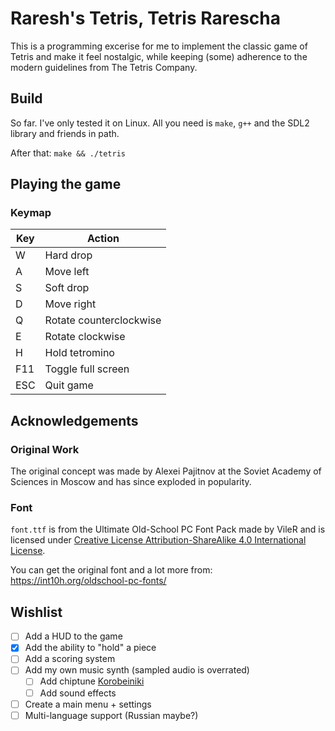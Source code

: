 # Raresh's Tetris, Tetris Rarescha

This is a programming excerise for me to implement the classic game of Tetris
and make it feel nostalgic, while keeping (some) adherence to the modern
guidelines from The Tetris Company.

## Build

So far. I've only tested it on Linux. All you need is `make`, `g++` and the SDL2
library and friends in path.

After that: `make && ./tetris`

## Playing the game

### Keymap
| Key | Action |
|-----|-----|
| W | Hard drop |
| A | Move left |
| S | Soft drop |
| D | Move right |
| Q | Rotate counterclockwise |
| E | Rotate clockwise |
| H | Hold tetromino |
| F11 | Toggle full screen |
| ESC | Quit game |

## Acknowledgements

### Original Work

The original concept was made by Alexei Pajitnov at the Soviet Academy of Sciences in Moscow and has since exploded in popularity.

### Font

`font.ttf` is from the Ultimate Old-School PC Font Pack made by VileR and is licensed under [Creative License Attribution-ShareAlike 4.0 International License](https://creativecommons.org/licenses/by-sa/4.0/).

You can get the original font and a lot more from: https://int10h.org/oldschool-pc-fonts/

## Wishlist

- [ ] Add a HUD to the game
- [x] Add the ability to "hold" a piece
- [ ] Add a scoring system
- [ ] Add my own music synth (sampled audio is overrated)
  - [ ] Add chiptune [Korobeiniki]
  - [ ] Add sound effects
- [ ] Create a main menu + settings
- [ ] Multi-language support (Russian maybe?)

[Korobeiniki]: https://www.youtube.com/watch?v=umEDct4BoGc